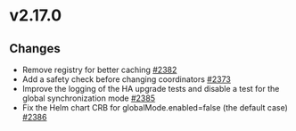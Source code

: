 # v2.17.0

## Changes

* Remove registry for better caching [#2382](https:///github.com/FoundationDB/fdb-kubernetes-operator/pull/2382)
* Add a safety check before changing coordinators [#2373](https:///github.com/FoundationDB/fdb-kubernetes-operator/pull/2373)
* Improve the logging of the HA upgrade tests and disable a test for the global synchronization mode [#2385](https:///github.com/FoundationDB/fdb-kubernetes-operator/pull/2385)
* Fix the Helm chart CRB for globalMode.enabled=false (the default case) [#2386](https:///github.com/FoundationDB/fdb-kubernetes-operator/pull/2386)